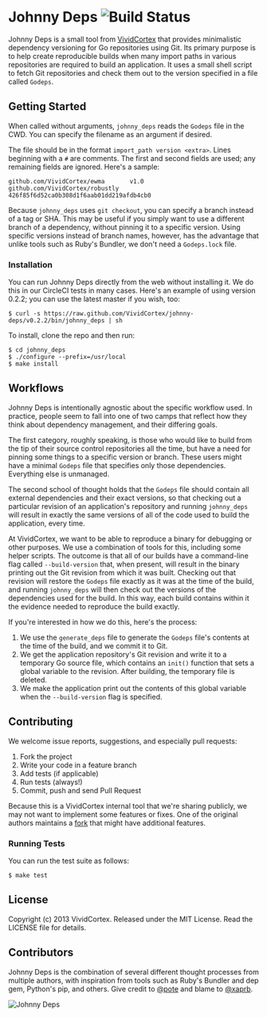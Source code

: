 # Johnny Deps ![Build Status](https://circleci.com/gh/VividCortex/johnny-deps.png?circle-token=426f85f6d52ca0b308d1f6aab01dd219afdb4cb0)

Johnny Deps is a small tool from [VividCortex](https://vividcortex.com)
that provides minimalistic dependency versioning for Go repositories using Git.
Its primary purpose is to help create reproducible builds when many import paths in
various repositories are required to build an application.  It uses a small shell
script to fetch Git repositories and check them out to the version specified in a
file called `Godeps`.

## Getting Started

When called without arguments, `johnny_deps` reads the `Godeps` file in the CWD.
You can specify the filename as an argument if desired.

The file should be in the format `import_path version <extra>`.  Lines
beginning with a `#` are comments. The first and second fields are used; any
remaining fields are ignored. Here's a sample:

```
github.com/VividCortex/ewma       v1.0
github.com/VividCortex/robustly   426f85f6d52ca0b308d1f6aab01dd219afdb4cb0
```

Because `johnny_deps` uses `git checkout`, you can specify a branch instead of
a tag or SHA. This may be useful if you simply want to use a different branch
of a dependency, without pinning it to a specific version.  Using specific
versions instead of branch names, however, has the advantage that unlike tools
such as Ruby's Bundler, we don't need a `Godeps.lock` file.

### Installation

You can run Johnny Deps directly from the web without installing it. We do this
in our CircleCI tests in many cases. Here's an example of using version 0.2.2;
you can use the latest master if you wish, too:

```
$ curl -s https://raw.github.com/VividCortex/johnny-deps/v0.2.2/bin/johnny_deps | sh
```

To install, clone the repo and then run:

    $ cd johnny_deps
    $ ./configure --prefix=/usr/local
    $ make install

## Workflows

Johnny Deps is intentionally agnostic about the specific workflow used. In
practice, people seem to fall into one of two camps that reflect how they
think about dependency management, and their differing goals.

The first category, roughly speaking, is those who would like to build from
the tip of their source control repositories all the time, but have a need for
pinning some things to a specific version or branch. These users might have a
minimal `Godeps` file that specifies only those dependencies. Everything else
is unmanaged.

The second school of thought holds that the `Godeps` file should contain all
external dependencies and their exact versions, so that checking out a
particular revision of an application's repository and running `johnny_deps`
will result in exactly the same versions of all of the code used to build the
application, every time.

At VividCortex, we want to be able to reproduce a binary for debugging or
other purposes. We use a combination of tools for this, including some helper
scripts. The outcome is that all of our builds have a command-line flag called
`--build-version` that, when present, will result in the binary printing out
the Git revision from which it was built. Checking out that revision will restore the `Godeps`
file exactly as it was at the time of the build, and running `johnny_deps`
will then check out the versions of the dependencies used for the build. In
this way, each build contains within it the evidence needed to reproduce the
build exactly.

If you're interested in how we do this, here's the process:

1. We use the `generate_deps` file to generate the `Godeps` file's contents at the time of the build, and we commit it to Git.
1. We get the application repository's Git revision and write it to a temporary Go source file, which contains an `init()` function that sets a global variable to the revision. After building, the temporary file is deleted.
1. We make the application print out the contents of this global variable when the `--build-version` flag is specified.

## Contributing

We welcome issue reports, suggestions, and especially pull requests:

1. Fork the project
2. Write your code in a feature branch
3. Add tests (if applicable)
4. Run tests (always!)
5. Commit, push and send Pull Request

Because this is a VividCortex internal tool that we're sharing publicly, we
may not want to implement some features or fixes. One of the original authors
maintains a [fork](https://github.com/pote/johnny-deps) that might have
additional features.

### Running Tests

You can run the test suite as follows:

```
$ make test
```

## License

Copyright (c) 2013 VividCortex.
Released under the MIT License. Read the LICENSE file for details.

## Contributors

Johnny Deps is the combination of several different thought processes from
multiple authors, with inspiration from tools such as Ruby's Bundler and dep
gem, Python's pip, and others. Give credit to [@pote](https://github.com/pote)
and blame to [@xaprb](https://github.com/xaprb).

![Johnny Deps](http://i.imgur.com/MuupBVC.jpg)
